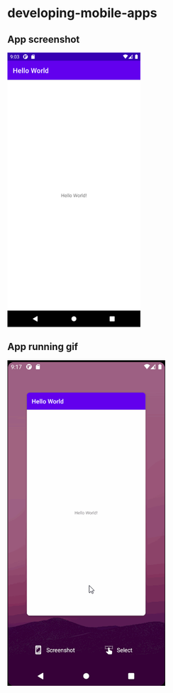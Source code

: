 # developing-mobile-apps

## App screenshot

<img src="./screen-shot.png" width=300>

## App running gif

![](./screen-gif.gif)
